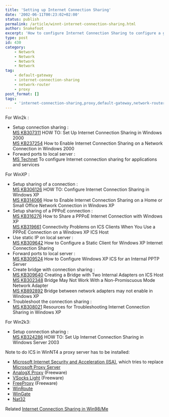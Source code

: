 ```yaml
---
title: 'Setting up Internet Connection Sharing'
date: '2002-06-11T00:23:02+02:00'
status: publish
permalink: /article/winnt-internet-connection-sharing.html
author: Snakefoot
excerpt: 'How to configure Internet Connection Sharing to configure a gateway to the Internet for other computers.'
type: post
id: 430
category:
    - Network
    - Network
    - Network
    - Network
tag:
    - default-gateway
    - internet-connection-sharing
    - network-router
    - proxy
post_format: []
tags:
    - 'internet-connection-sharing,proxy,default-gateway,network-router'
---
```

For Win2k :

- Setup connection sharing :  
  [MS KB307311](http://support.microsoft.com/kb/307311 "HOW TO: Set Up Internet Connection Sharing in Windows 2000 [Q307311]") HOW TO: Set Up Internet Connection Sharing in Windows 2000  
  [MS KB237254](http://support.microsoft.com/kb/237254 "How to Enable Internet Connection Sharing on a Network Connection in Windows 2000 [Q237254]") How to Enable Internet Connection Sharing on a Network Connection in Windows 2000
- Forward ports to local server :  
  [MS Technet](http://www.microsoft.com/windows2000/en/professional/help/howto_share_conn_config.htm) To configure Internet connection sharing for applications and services
 
 For WinXP :
- Setup sharing of a connection :  
  [MS KB306126](http://support.microsoft.com/kb/306126 "HOW TO: Configure Internet Connection Sharing in Windows XP [Q306126]") HOW TO: Configure Internet Connection Sharing in Windows XP  
  [MS KB314066](http://support.microsoft.com/kb/314066 "How to Enable Internet Connection Sharing on a Home or Small Office Network Connection in Windows XP [Q314066]") How to Enable Internet Connection Sharing on a Home or Small Office Network Connection in Windows XP
- Setup sharing of a PPPoE connection :  
  [MS KB316276](http://support.microsoft.com/kb/316276 "How to Share a PPPoE Internet Connection with Windows XP [Q316276]") How to Share a PPPoE Internet Connection with Windows XP  
  [MS KB319661](http://support.microsoft.com/kb/319661 "Connectivity Problems on ICS Clients When You Use a PPPoE Connection on a Windows XP ICS Host [Q319661]") Connectivity Problems on ICS Clients When You Use a PPPoE Connection on a Windows XP ICS Host
- Use static IP on local server :  
  [MS KB309642](http://support.microsoft.com/kb/309642 "How to Configure a Static Client for Windows XP Internet Connection Sharing [Q309642]") How to Configure a Static Client for Windows XP Internet Connection Sharing
- Forward ports to local server :  
  [MS KB309524](http://support.microsoft.com/kb/309524 "How to Configure Windows XP ICS for an Internal PPTP Server [Q309524]") How to Configure Windows XP ICS for an Internal PPTP Server
- Create bridge with connection sharing :  
  [MS KB309640](http://support.microsoft.com/kb/309640 "Creating a Bridge with Two Internal Adapters on a Windows XP Internet Connection Sharing Host Does Not Work [Q309640]") Creating a Bridge with Two Internal Adapters on ICS Host  
  [MS KB302348](http://support.microsoft.com/kb/302348 "Bridge May Not Work With a Non-Promiscuous Mode Network Adapter [Q302348]") Bridge May Not Work With a Non-Promiscuous Mode Network Adapter  
  [MS KB892892](http://support.microsoft.com/kb/892892 "You cannot enable the Network Bridge connection between network adaptors in Windows XP [Q892892]") Bridge between network adapters may not enable in Windows XP
- Troubleshoot the connection sharing :  
  [MS KB308021](http://support.microsoft.com/kb/308021 "Resources for Troubleshooting Internet Connection Sharing in Windows XP [Q308021]") Resources for Troubleshooting Internet Connection Sharing in Windows XP
 
 For Win2k3:
- Setup connection sharing :  
  [MS KB324286](http://support.microsoft.com/kb/324286 "HOW TO: Set Up Internet Connection Sharing in Windows Server 2003 [Q324286]") HOW TO: Set Up Internet Connection Sharing in Windows Server 2003
 
 Note to do ICS in WinNT4 a proxy server has to be installed:
- [Microsoft Internet Security and Acceleration (ISA)](http://www.microsoft.com/isaserver/), which tries to replace [Microsoft Proxy Server](http://msdn.microsoft.com/library/en-us/dnntpro00/html/MSProxy.asp)
- [AnalogX Proxy](http://www.analogx.com/contents/download/network/proxy.htm) (Freeware)
- [VSocks Light](http://www.pscs.co.uk/products/vsockslight/) (Freeware)
- [FreeProxy](http://www.alphalink.com.au/~gregr/freeproxy.htm) (Freeware)
- [WinRoute](http://www.winroute.com/)
- [WinGate](http://www.wingate.net/)
- [Nat32](http://www.nat32.com/)
 
 Related [Internet Connection Sharing in Win98/Me](/article/win9x-internet-connection-sharing.html)